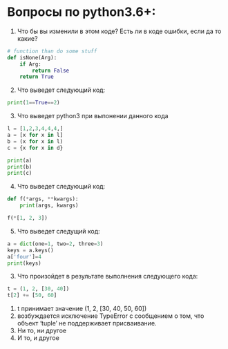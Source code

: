 
Вопросы по python3.6+:
=========================================

1. Что бы вы изменили в этом коде? Есть ли в коде ошибки, если да то какие?
```python
# function than do some stuff
def isNone(Arg):
    if Arg:
        return False
    return True
```
2. Что выведет следующий код:
```python
print(1==True==2)
```
3. Что выведет python3 при выпонении данного кода
```python
l = [1,2,3,4,4,4,]
a = [x for x in l]
b = (x for x in l)
c = {x for x in d}

print(a)
print(b)
print(c)
```
4. Что выведет следующий код:

```python
def f(*args, **kwargs):
    print(args, kwargs)

f(*[1, 2, 3])
```

5. Что выведет следущий код:

```python
a = dict(one=1, two=2, three=3)
keys = a.keys()
a['four']=4
print(keys)
```
3. Что произойдет в результате выполнения следующего кода:

```python
t = (1, 2, [30, 40])
t[2] += [50, 60]
```
  1. t принимает значение (1, 2, [30, 40, 50, 60])
  2. возбуждается исключение TypeError с сообщением о том, что объект ‘tuple’ не поддерживает присваивание.
  3. Ни то, ни другое
  4. И то, и другое